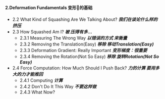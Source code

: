#### 2.Deformation Fundamentals 变形🫠的基础
- 2.2 What Kind of Squashing Are We Talking About? ***我们在谈论什么样的 挤压***
- 2.3 How Squashed Am I? ***被 压得有多...***
  - 2.3.1 Measuring The Wrong Way ***以错误的方式 来衡量***
  - 2.3.2 Removing the Translation(Easy) ***移除 移动Translation(Easy)***
  - 2.3.3 Deformation Gradient: Really Important ***变形梯度：很重要***
  - 2.3.4 Removing the Rotation(Not So Easy) ***移除 旋转Rotation(Not So Easy)***
- 2.4 Force Computation: How Much Should I Push Back? ***力的计算 要用多大的力才能推回***
  - 2.4.1 Computing ***计算***
  - 2.4.2 Don't Do It This Way ***不要这样做***
  - 2.4.3 What Now?
